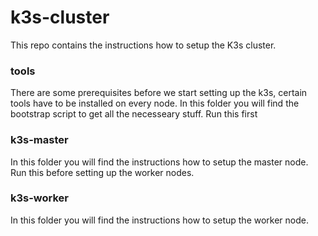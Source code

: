 # k3s-cluster

This repo contains the instructions how to setup the K3s cluster.

### tools
There are some prerequisites before we start setting up the k3s, certain tools have to be installed on every node. In this folder you will find the bootstrap script to get all the necesseary stuff. Run this first

### k3s-master

In this folder you will find the instructions how to setup the master node. Run this before setting up the worker nodes.

### k3s-worker
In this folder you will find the instructions how to setup the worker node.
